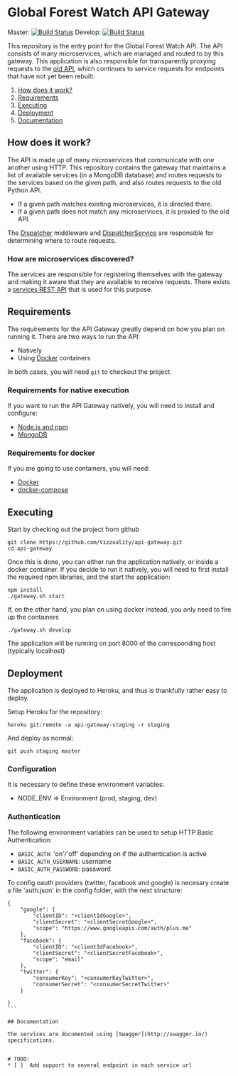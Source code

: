 # Global Forest Watch API Gateway

Master: [![Build Status](https://travis-ci.org/Vizzuality/api-gateway.svg?branch=master)](https://travis-ci.org/Vizzuality/api-gateway) Develop: [![Build Status](https://travis-ci.org/Vizzuality/api-gateway.svg?branch=develop)](https://travis-ci.org/Vizzuality/api-gateway)



This repository is the entry point for the Global Forest Watch API. The
API consists of many microservices, which are managed and routed to by
this gateway. This application is also responsible for transparently
proxying requests to the [old API](https://github.com/wri/gfw-api),
which continues to service requests for endpoints that have not yet been
rebuilt.

1. [How does it work?](#how-does-it-work)
2. [Requirements](#requirements)
3. [Executing](#executing)
4. [Deployment](#deployment)
5. [Documentation](#documentation)

## How does it work?

The API is made up of many microservices that communicate with one
another using HTTP. This repository contains the gateway that maintains
a list of available services (in a MongoDB database) and routes requests
to the services based on the given path, and also routes requests to the
old Python API.

* If a given path matches existing microservices, it is directed there.
* If a given path does not match any microservices, it is proxied to the old API.

The [Dispatcher](app/src/routes/dispatcherRouter.js) middleware and
[DispatcherService](app/src/services/dispatcherService.js) are
responsible for determining where to route requests.

### How are microservices discovered?

The services are responsible for registering themselves with the gateway
and making it aware that they are available to receive requests. There
exists a [services REST API](docs/service_registry.md) that is used for
this purpose.

## Requirements

The requirements for the API Gateway greatly depend on how you plan on running it. There are two ways to run the API:
- Natively
- Using [Docker](https://www.docker.com/) containers

In both cases, you will need `git` to checkout the project.

### Requirements for native execution

If you want to run the API Gateway natively, you will need to install and configure:

- [Node.js and npm](https://nodejs.org/)
- [MongoDB](https://www.mongodb.org/)

### Requirements for docker

If you are going to use containers, you will need:

- [Docker](https://www.docker.com/)
- [docker-compose](https://docs.docker.com/compose/)

## Executing

Start by checking out the project from github

```
git clone https://github.com/Vizzuality/api-gateway.git
cd api-gateway
```

Once this is done, you can either run the application natively, or inside a docker container.
If you decide to run it natively, you will need to first install the required npm libraries, and the start the application:

```
npm install
./gateway.sh start
```

If, on the other hand, you plan on using docker instead, you only need to fire up the containers

```
./gateway.sh develop
```

The application will be running on port 8000 of the corresponding host (typically localhost)

## Deployment

The application is deployed to Heroku, and thus is thankfully rather easy
to deploy.

Setup Heroku for the repository:

```
heroku git:remote -a api-gateway-staging -r staging
```

And deploy as normal:

```
git push staging master
```

### Configuration

It is necessary to define these environment variables:

* NODE_ENV => Environment (prod, staging, dev)

### Authentication

The following environment variables can be used to setup HTTP Basic
Authentication:

* `BASIC_AUTH`: 'on'/'off' depending on if the authentication is active
* `BASIC_AUTH_USERNAME`: username
* `BASIC_AUTH_PASSWORD`: password

To config oauth providers (twitter, facebook and google) is necesary create a file 'auth.json' in the config folder, with the next structure:
````
{
    "google": {
        "clientID": "<clientIdGoogle>",
        "clientSecret": "<clientSecretGoogle>",
        "scope": "https://www.googleapis.com/auth/plus.me"
    },
    "facebook": {
        "clientID": "<clientIdFacebook>",
        "clientSecret": "<clientSecretFacebook>",
        "scope": "email"
    },
    "twitter": {
        "consumerKey": "<consumerKeyTwitter>",
        "consumerSecret": "<consumerSecretTwitter>"
    }

}
```

## Documentation

The services are documented using [Swagger](http://swagger.io/) specifications.


# TODO:
* [ ]  Add support to several endpoint in each service url
